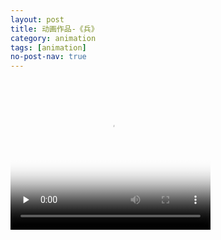 ```yaml
---
layout: post
title: 动画作品-《兵》
category: animation
tags: [animation]
no-post-nav: true
---
```


<video id="video" width="320" height="240" controls="" preload="none" poster="兵">
      <source id="mp4" src="http://gilgamesh.touchfishes.com/assets/files/animation/%E3%80%8A%E5%85%B5%E3%80%8B%E5%8A%A8%E7%94%BB%E4%BD%9C%E5%93%8117859700153%E4%BB%BB%E5%AE%87%E4%BD%B3.mp4" type="video/mp4">
</videos>

<video id="video" width="320" height="240" controls="" preload="none" poster="兵">
      <source id="mp4" src="/assets/files/animation/%E3%80%8A%E5%85%B5%E3%80%8B%E5%8A%A8%E7%94%BB%E4%BD%9C%E5%93%8117859700153%E4%BB%BB%E5%AE%87%E4%BD%B3.mp4" type="video/mp4">
</videos>